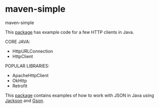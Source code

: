 # maven-simple
maven-simple

This [package](https://github.com/AndriyKalashnykov/maven-simple/tree/main/src/main/java/http/client) has example code for a few HTTP clients in Java.

CORE JAVA:
* HttpURLConnection
* HttpClient

POPULAR LIBRARIES:
* ApacheHttpClient
* OkHttp
* Retrofit

This [package](https://github.com/AndriyKalashnykov/maven-simple/tree/main/src/main/java/jsonparse/) contains examples 
of how to work with JSON in Java using [Jackson](https://github.com/FasterXML/jackson) and [Gson](https://github.com/google/gson).